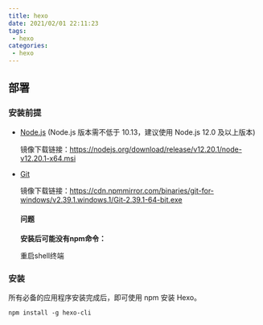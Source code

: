 ```yaml
---
title: hexo
date: 2021/02/01 22:11:23
tags: 
 - hexo
categories: 
 - hexo
---
```






## 部署

### 安装前提

- [Node.js](https://nodejs.org/zh-cn/download/releases/) (Node.js 版本需不低于 10.13，建议使用 Node.js 12.0 及以上版本)

  镜像下载链接：https://nodejs.org/download/release/v12.20.1/node-v12.20.1-x64.msi

- [Git](http://git-scm.com/)

  镜像下载链接：https://cdn.npmmirror.com/binaries/git-for-windows/v2.39.1.windows.1/Git-2.39.1-64-bit.exe

  #### 问题

  **安装后可能没有npm命令：**

  重启shell终端

### 安装

所有必备的应用程序安装完成后，即可使用 npm 安装 Hexo。

```shell
npm install -g hexo-cli
```

